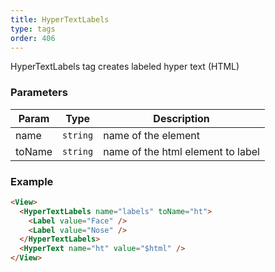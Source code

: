```yaml
---
title: HyperTextLabels
type: tags
order: 406
---
```


HyperTextLabels tag creates labeled hyper text (HTML)

### Parameters

| Param | Type | Description |
| --- | --- | --- |
| name | <code>string</code> | name of the element |
| toName | <code>string</code> | name of the html element to label |

### Example
```html
<View>
  <HyperTextLabels name="labels" toName="ht">
    <Label value="Face" />
    <Label value="Nose" />
  </HyperTextLabels>
  <HyperText name="ht" value="$html" />
</View>
```
